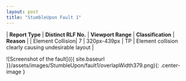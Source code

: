 ```yaml
---
layout: post
title: "StumbleUpon Fault 1"
---
```

| **Report Type** | **Distinct RLF No.** | **Viewport Range** | **Classification** | **Reason** |
| Element Collision| 7 | 320px-439px | TP | Element collision clearly causing undesirable layout | 

![Screenshot of the fault]({{ site.baseurl }}/assets/images/StumbleUpon/fault1/overlapWidth379.png){: .center-image }
